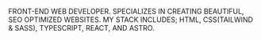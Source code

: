 FRONT-END WEB DEVELOPER.
SPECIALIZES IN CREATING BEAUTIFUL, SEO OPTIMIZED WEBSITES.
MY STACK INCLUDES; HTML, CSS(TAILWIND & SASS), TYPESCRIPT, REACT, AND ASTRO.
